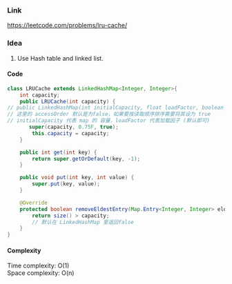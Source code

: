 
### Link

https://leetcode.com/problems/lru-cache/


### Idea

1. Use Hash table and linked list.


#### Code

```java
class LRUCache extends LinkedHashMap<Integer, Integer>{
    int capacity;
    public LRUCache(int capacity) {
// public LinkedHashMap(int initialCapacity, float loadFactor, boolean accessOrder) 
// 这里的 accessOrder 默认是为false，如果要按读取顺序排序需要将其设为 true
// initialCapacity 代表 map 的 容量，loadFactor 代表加载因子 (默认即可)
       super(capacity, 0.75F, true);
        this.capacity = capacity;
    }

    public int get(int key) {
        return super.getOrDefault(key, -1);
    }

    public void put(int key, int value) {
        super.put(key, value);
    }

    @Override
    protected boolean removeEldestEntry(Map.Entry<Integer, Integer> eldest) {
        return size() > capacity;
        // 默认在 LinkedHashMap 里返回false
    }
}
```

#### Complexity

Time complexity: O(1)  
Space complexity: O(n) 

